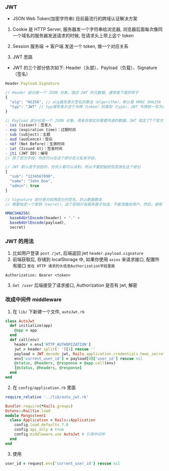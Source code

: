 ### JWT

- JSON Web Token(加密字符串) 目前最流行的跨域认证解决方案

1. Cookie 是 HTTP Server, 服务器发一个字符串给浏览器, 浏览器后面每次像同一个域名的服务器发送请求的时候, 在请求头上带上这个 token
2. Session 服务端 -> 客户端 发送一个 token, 做一个对应关系

3. JWT 思路

- JWT 的三个部分依次如下: Header（头部）、Payload（负载）、Signature（签名）

```js
Header.Payload.Signature

// Header 部分是一个 JSON 对象，描述 JWT 的元数据，通常是下面的样子
{
  "alg": "HS256", // alg属性表示签名的算法（algorithm），默认是 HMAC SHA256（写成 HS256）
  "typ": "JWT" // typ属性表示这个令牌（token）的类型（type），JWT 令牌统一写为JWT
}

// Payload 部分也是一个 JSON 对象，用来存放实际需要传递的数据。JWT 规定了7个官方字段，供选用
- iss (issuer)：签发人
- exp (expiration time)：过期时间
- sub (subject)：主题
- aud (audience)：受众
- nbf (Not Before)：生效时间
- iat (Issued At)：签发时间
- jti (JWT ID)：编号
// 除了官方字段，你还可以在这个部分定义私有字段，

// JWT 默认是不加密的，任何人都可以读到，所以不要把秘密信息放在这个部分
{
  "sub": "1234567890",
  "name": "John Doe",
  "admin": true
}

// Signature 部分是对前两部分的签名，防止数据篡改
// 需要指定一个密钥（secret）。这个密钥只有服务器才知道，不能泄露给用户。然后，使用 Header 里面指定的签名算法（默认是 HMAC    SHA256），按照下面的公式产生签名。

HMACSHA256(
  base64UrlEncode(header) + "." +
  base64UrlEncode(payload),
  secret)
```

### JWT 的用法

1. 比如用户登录 `post /jwt`, 后端返回 jwt `header.payload.signature`
2. 前端获取后, 存储到 localStorage 中, 如果你使用 `axios` 来请求接口, 配置所有接口 `放在 HTTP 请求的头信息Authorization字段里面`

```
Authorization: Bearer <token>
```

3. `Get /user` 后端接受了请求接口, Authorization 是否有 jwt, 解密


### 改成中间件 middleware

1. 在 `lib/` 下新建一个文件, `autoJwt.rb`

```rb
class AutoJwt
  def initialize(app)
    @app = app
  end
  def call(env)
    header = env['HTTP_AUTHORIZATION']
    jwt = header.split(' ')[1] rescue ''
    payload = JWT.decode jwt, Rails.application.credentials.hmac_secret, true, { algorithm: 'HS256' } rescue nil
    env['current_user_id'] = payload[0]['user_id'] rescue nil
    @status, @headers, @response = @app.call(env)
    [@status, @headers, @response]
  end
end
```

2. 在 `config/application.rb` 里面

```rb
require_relative '../lib/auto_jwt.rb'

Bundler.require(*Rails.groups)
Dotenv::Railtie.load
module Mangosteen1
  class Application < Rails::Application
    config.load_defaults 7.0
    config.api_only = true
    config.middleware.use AutoJwt # 引用中间件
  end
end
```

3. 使用

```rb
user_id = request.env['current_user_id'] rescue nil
```